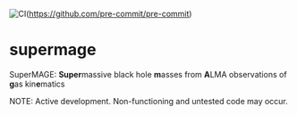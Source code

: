 ![CI](https://img.shields.io/badge/pre--commit-enabled-brightgreen?logo=pre-commit&logoColor=white)(https://github.com/pre-commit/pre-commit)

# supermage
SuperMAGE: **Super**massive black hole **m**asses from **A**LMA observations of **g**as kin**e**matics


NOTE: Active development. Non-functioning and untested code may occur.
